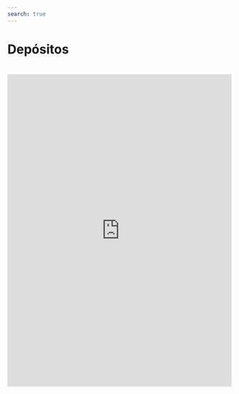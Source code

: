```yaml
---
search: true
---
```


# Depósitos

<iframe src="https://widgets-es.modyo.com/inversiones/depositos" width="100%" height="700px" frameBorder="0"  style="overflow:auto;margin-top:20px;"/>
